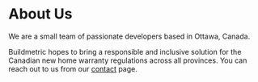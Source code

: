 # About Us

We are a small team of passionate developers based in Ottawa, Canada.

Buildmetric hopes to bring a responsible and inclusive solution for the Canadian new home warranty regulations across all provinces. You can reach out to us from our <a href="/contact">contact</a> page.